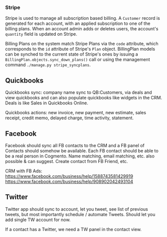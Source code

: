 ### Stripe

Stripe is used to manage all subscription based billing. A `Customer` record is generated for each account, with an applied subscription to one of the billing plans. When an account admin adds or deletes users, the account's `quantity` field is updated on Stripe.  

Billing Plans on the system match Stripe Plans via the `code` attribute, which corresponds to the `id` attribute of Stripe's `Plan` object.  BillingPlan models can be synched to the current state of Stripe's ones by issuing a `BillingPlan.objects.sync_down_plans()` call or using the management command `./manage.py stripe_syncplans`.

## Quickbooks

Quickbooks sync:  company name sync to QB:Customers, via deals and view quickbooks and can also populate quickbooks like widgets in the CRM.  Deals is like Sales in Quickbooks Online.

Quickbooks actions: new invoice, new payment, new estimate, sales receipt, credit memo, delayed charge, time activity, statement.

## Facebook

Facebook should sync all FB contacts to the CRM and a FB panel of Contacts should somehow be available.  Each FB contact should be able to be a real person in Cogmento.  Name matching, email matching, etc. also possible & can suggest.  Create contact from FB Friend, etc.

CRM with FB Ads: https://www.facebook.com/business/help/1588743581429919
https://www.facebook.com/business/help/908902042493104
## Twitter

Twitter app should sync to account, let you tweet, see list of previous tweets, but most importantly schedule / automate Tweets.  Should let you add single TW account for now.

If a contact has a Twitter, we need a TW panel in the contact view.

